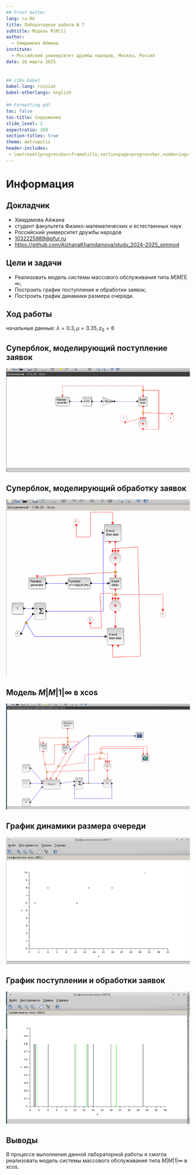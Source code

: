 ```yaml
---
## Front matter
lang: ru-RU
title: Лабораторная работа № 7
subtitle: Модель M|M|1|
author:
  - Хамдамова Айжана
institute:
  - Российский университет дружбы народов, Москва, Россия
date: 16 марта 2025


## i18n babel
babel-lang: russian
babel-otherlangs: english

## Formatting pdf
toc: false
toc-title: Содержание
slide_level: 2
aspectratio: 169
section-titles: true
theme: metropolis
header-includes:
 - \metroset{progressbar=frametitle,sectionpage=progressbar,numbering=fraction}
---
```


# Информация

## Докладчик

  * Хамдамова Айжана 
  * студент факультета Физико-математических и естественных наук
  * Российский университет дружбы народов
  * [1032225989@pfur.ru](mailto:1032225989@pfur.ru)
  * <https://github.com/AizhanaKhamdamova/study_2024-2025_simmod>
  

## Цели и задачи

- Реализовать модель системы массового обслуживания типа $M|M|1|\infty$;
- Построить график поступления и обработки заявок;
- Построить график динамики размера очереди.


## Ход работы

начальные данные: $\lambda = 0.3, \, \mu = 0.35, \, z_0 = 6$

## Суперблок, моделирующий поступление заявок 

![](image/2.png)

## Суперблок, моделирующий обработку заявок

![](image/3.png)

## Модель $M|M|1|\infty$ в xcos

![](image/6.png)

## График динамики размера очереди
 
![](image/8.png)

## График поступлении и обработки заявок

![](image/7.png)

## Выводы 

В процессе выполнения данной лабораторной работы я смогла реализовать модель системы массового обслуживания типа $M|M|1|\infty$ в xcos. 
